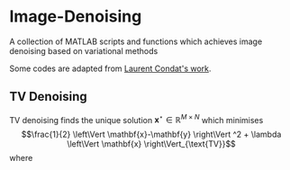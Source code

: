 # Image-Denoising
A collection of MATLAB scripts and functions which achieves image denoising based on variational methods

Some codes are adapted from [Laurent Condat's work](https://lcondat.github.io/software.html).

## TV Denoising
TV denoising finds the unique solution $\mathbf{x}^\star \in \mathbb{R}^{M \times N}$ which minimises
$$\frac{1}{2} \left\Vert \mathbf{x}-\mathbf{y} \right\Vert ^2 + \lambda \left\Vert \mathbf{x} \right\Vert_{\text{TV}}$$
where

<!--stackedit_data:
eyJoaXN0b3J5IjpbMTM2OTk5ODU3NSwtMTc2OTYxMTM3OSwtMT
c1Nzg1OTA5MCwtMjQ2NjE3NzgyXX0=
-->